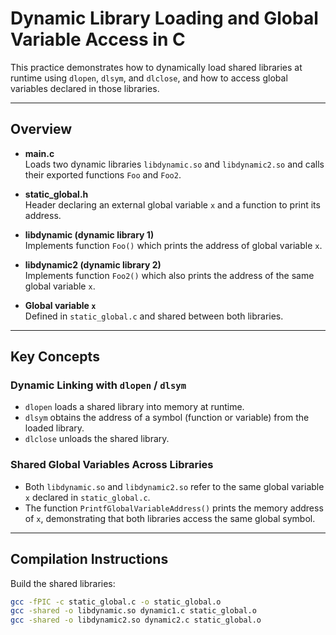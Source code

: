 # Dynamic Library Loading and Global Variable Access in C

This practice demonstrates how to dynamically load shared libraries at runtime using `dlopen`, `dlsym`, and `dlclose`, and how to access global variables declared in those libraries.

---

## Overview

- **main.c**  
  Loads two dynamic libraries `libdynamic.so` and `libdynamic2.so` and calls their exported functions `Foo` and `Foo2`.

- **static_global.h**  
  Header declaring an external global variable `x` and a function to print its address.

- **libdynamic (dynamic library 1)**  
  Implements function `Foo()` which prints the address of global variable `x`.

- **libdynamic2 (dynamic library 2)**  
  Implements function `Foo2()` which also prints the address of the same global variable `x`.

- **Global variable `x`**  
  Defined in `static_global.c` and shared between both libraries.

---

## Key Concepts

### Dynamic Linking with `dlopen` / `dlsym`

- `dlopen` loads a shared library into memory at runtime.
- `dlsym` obtains the address of a symbol (function or variable) from the loaded library.
- `dlclose` unloads the shared library.

### Shared Global Variables Across Libraries

- Both `libdynamic.so` and `libdynamic2.so` refer to the same global variable `x` declared in `static_global.c`.
- The function `PrintfGlobalVariableAddress()` prints the memory address of `x`, demonstrating that both libraries access the same global symbol.

---

## Compilation Instructions

Build the shared libraries:

```bash
gcc -fPIC -c static_global.c -o static_global.o
gcc -shared -o libdynamic.so dynamic1.c static_global.o
gcc -shared -o libdynamic2.so dynamic2.c static_global.o
